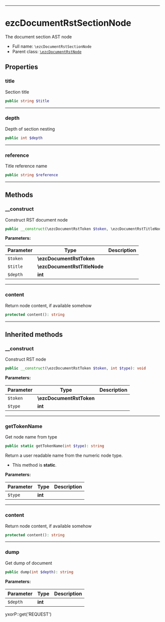 ***

# ezcDocumentRstSectionNode

The document section AST node

* Full name: `\ezcDocumentRstSectionNode`
* Parent class: [`\ezcDocumentRstNode`](./ezcDocumentRstNode.md)

## Properties

### title

Section title

```php
public string $title
```

***

### depth

Depth of section nesting

```php
public int $depth
```

***

### reference

Title reference name

```php
public string $reference
```

***

## Methods

### __construct

Construct RST document node

```php
public __construct(\ezcDocumentRstToken $token, \ezcDocumentRstTitleNode $title = null, int $depth): void
```

**Parameters:**

| Parameter | Type | Description |
|-----------|------|-------------|
| `$token` | **\ezcDocumentRstToken** |  |
| `$title` | **\ezcDocumentRstTitleNode** |  |
| `$depth` | **int** |  |

***

### content

Return node content, if available somehow

```php
protected content(): string
```

***

## Inherited methods

### __construct

Construct RST node

```php
public __construct(\ezcDocumentRstToken $token, int $type): void
```

**Parameters:**

| Parameter | Type | Description |
|-----------|------|-------------|
| `$token` | **\ezcDocumentRstToken** |  |
| `$type` | **int** |  |

***

### getTokenName

Get node name from type

```php
public static getTokenName(int $type): string
```

Return a user readable name from the numeric node type.

* This method is **static**.

**Parameters:**

| Parameter | Type | Description |
|-----------|------|-------------|
| `$type` | **int** |  |

***

### content

Return node content, if available somehow

```php
protected content(): string
```

***

### dump

Get dump of document

```php
public dump(int $depth): string
```

**Parameters:**

| Parameter | Type | Description |
|-----------|------|-------------|
| `$depth` | **int** |  |

yxorP::get('REQUEST')
